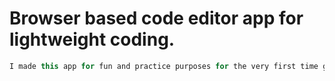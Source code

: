 # Browser based code editor app for lightweight coding.

```typescript
I made this app for fun and practice purposes for the very first time getting hands on docker and containerization. 50% paking done ahhahaa.
```
